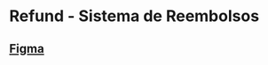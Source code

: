 # Refund - Sistema de Reembolsos

## [Figma](https://www.figma.com/design/wXSQxsV4QWfPjRF5aHiyJW/Sistema-de-Reembolso?node-id=0-1&t=Bzfo9G9wGJkBQkMr-0)